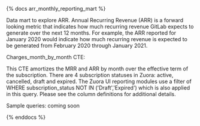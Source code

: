 {% docs arr_monthly_reporting_mart %}

Data mart to explore ARR. Annual Recurring Revenue (ARR) is a forward looking metric that indicates how much recurring revenue GitLab expects to generate over the next 12 months. For example, the ARR reported for January 2020 would indicate how much recurring revenue is expected to be generated from February 2020 through January 2021.

Charges_month_by_month CTE:

This CTE amortizes the MRR and ARR by month over the effective term of the subscription. There are 4 subscription statuses in Zuora: active, cancelled, draft and expired. The Zuora UI reporting modules use a filter of WHERE subscription_status NOT IN ('Draft','Expired') which is also applied in this query. Please see the column definitions for additional details. 

Sample queries: coming soon

{% enddocs %}
